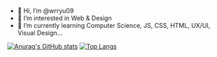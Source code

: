 - 👋 Hi, I’m @wrryu09
- 👀 I’m interested in Web & Design
- 🌱 I’m currently learning Computer Science, JS, CSS, HTML, UX/UI, Visual Design...

[![Anurag's GitHub stats](https://github-readme-stats.vercel.app/api?username=wrryu09)](https://github.com/anuraghazra/github-readme-stats)
[![Top Langs](https://github-readme-stats.vercel.app/api/top-langs/?username=wrryu09)](https://github.com/anuraghazra/github-readme-stats)
<!---
wrryu09/wrryu09 is a ✨ special ✨ repository because its `README.md` (this file) appears on your GitHub profile.
You can click the Preview link to take a look at your changes.
--->
